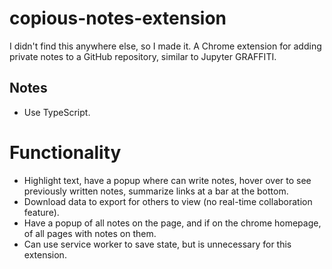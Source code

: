 # copious-notes-extension
I didn't find this anywhere else, so I made it. A Chrome extension for adding private notes to a GitHub repository, similar to Jupyter GRAFFITI.

## Notes

- Use TypeScript.

# Functionality

- Highlight text, have a popup where can write notes, hover over to see previously written notes, summarize links at a bar at the bottom.
- Download data to export for others to view (no real-time collaboration feature).
- Have a popup of all notes on the page, and if on the chrome homepage, of all pages with notes on them.
- Can use service worker to save state, but is unnecessary for this extension.